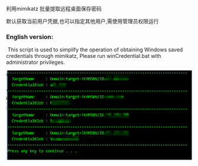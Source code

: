 利用mimikatz 批量提取远程桌面保存密码

默认获取当前用户凭据,也可以指定其他用户,需使用管理员权限运行

### English version:

​	This script is used to simplify the operation of obtaining Windows saved credentials through mimikatz,
Please  run winCredential.bat with administrator privileges.

![image1](https://github.com/newcodor/winCredential/blob/master/images/screenshot.png)

